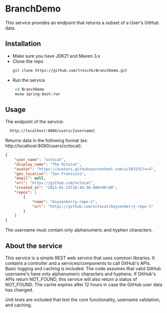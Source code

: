 # BranchDemo
This service provides an endpoint that returns a subset of a User's GitHub data.

## Installation
* Make sure you have JDK21 and Maven 3.x
* Clone the repo
   ```sh
   git clone https://github.com/treichk/BranchDemo.git
   ```
* Run the service
   ```sh
    cd BranchDemo
    mvnw spring-boot:run
   ```
## Usage
The endpoint of the service:
```sh
  http://localhost:8080/users/{username}
```
Returns data in the following format (ex:  http://localhost:8080/users/octocat):
```json
{
    "user_name": "octocat",
    "display_name": "The Octocat",
    "avatar": "https://avatars.githubusercontent.com/u/583231?v=4",
    "geo_location": "San Francisco",
    "email": null,
    "url": "https://github.com/octocat",
    "created_at": "2011-01-25T18:44:36.000+00:00",
    "repos": [
        {
            "name": "boysenberry-repo-1",
            "url": "https://github.com/octocat/boysenberry-repo-1"
        }
    ]
}
```
The username must contain only alphanumeric and hyphen characters.

## About the service
This service is a simple REST web service that uses common libraries.  It contains a controller and a services/components
to call GitHub's APIs.  Basic logging and caching is included.  The code assumes that valid GitHub username's have only 
alphanumeric characters and hyphens.  If GitHub's APIs return NOT_FOUND, this service will also return a status of NOT_FOUND.
The cache expires after 12 hours in case the GitHub user data has changed. 

Unit tests are included that test the core functionality, username validation, and caching.
